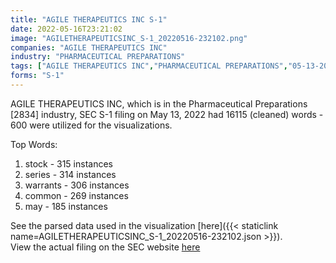 ```yaml
---
title: "AGILE THERAPEUTICS INC S-1"
date: 2022-05-16T23:21:02
image: "AGILETHERAPEUTICSINC_S-1_20220516-232102.png"
companies: "AGILE THERAPEUTICS INC"
industry: "PHARMACEUTICAL PREPARATIONS"
tags: ["AGILE THERAPEUTICS INC","PHARMACEUTICAL PREPARATIONS","05-13-2022","S-1"]
forms: "S-1"
---
```

AGILE THERAPEUTICS INC, which is in the Pharmaceutical Preparations [2834] industry, SEC S-1 filing on May 13, 2022 had 16115 (cleaned) words - 600 were utilized for the visualizations.

Top Words:
1. stock - 315 instances
2. series - 314 instances
3. warrants - 306 instances
4. common - 269 instances
5. may - 185 instances


See the parsed data used in the visualization [here]({{< staticlink name=AGILETHERAPEUTICSINC_S-1_20220516-232102.json >}}).  
View the actual filing on the SEC website [here](https://www.sec.gov/Archives/edgar/data/1261249/0001104659-22-060494.txt)